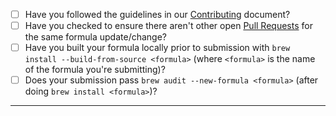 - [ ] Have you followed the guidelines in our [Contributing](https://github.com/Homebrew/homebrew-core/blob/master/.github/CONTRIBUTING.md) document?
- [ ] Have you checked to ensure there aren't other open [Pull Requests](https://github.com/Homebrew/homebrew-core/pulls) for the same formula update/change?
- [ ] Have you built your formula locally prior to submission with `brew install --build-from-source <formula>` (where `<formula>` is the name of the formula you're submitting)?
- [ ] Does your submission pass `brew audit --new-formula <formula>` (after doing `brew install <formula>`)?

-----
